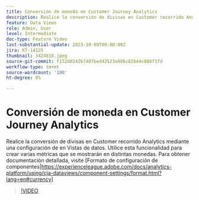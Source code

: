 ```yaml
---
title: Conversión de moneda en Customer Journey Analytics
description: Realice la conversión de divisas en Customer recorrido Analytics mediante una configuración de en Vistas de datos. Utilice esta funcionalidad para crear varias métricas que se mostrarán en distintas monedas. Para obtener documentación detallada, visite [Format component settings|https://experienceleague.adobe.com/docs/analytics-platform/using/cja-dataviews/component-settings/format.html?lang=en#currency]
feature: Data Views
role: Admin, User
level: Intermediate
doc-type: Feature Video
last-substantial-update: 2023-10-09T00:00:00Z
jira: KT-14125
thumbnail: 3424816.jpeg
source-git-commit: f152b0242b7407bed42523a986c82b44c080f1fd
workflow-type: tm+mt
source-wordcount: '100'
ht-degree: 0%

---
```



# Conversión de moneda en Customer Journey Analytics

Realice la conversión de divisas en Customer recorrido Analytics mediante una configuración de en Vistas de datos. Utilice esta funcionalidad para crear varias métricas que se mostrarán en distintas monedas. Para obtener documentación detallada, visite [Formato de configuración de componentes|https://experienceleague.adobe.com/docs/analytics-platform/using/cja-dataviews/component-settings/format.html?lang=en#currency]

>[!VIDEO](https://video.tv.adobe.com/v/3424816/?learn=on)
